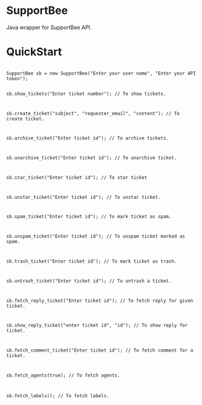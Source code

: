 SupportBee
==========

Java wrapper for SupportBee API.

QuickStart
==========
<code>
SupportBee sb = new SupportBee("Enter your user name", "Enter your API token");


sb.show_tickets("Enter ticket number");   // To show tickets.



sb.create_ticket("subject", "requester_email", "content");    // To create ticket.   


sb.archive_ticket("Enter ticket id");    // To archive tickets.


sb.unarchive_ticket("Enter ticket id");    // To unarchive ticket.


sb.star_ticket("Enter ticket id");    // To star ticket


sb.unstar_ticket("Enter ticket id");    // To unstar ticket.


sb.spam_ticket("Enter ticket id");    // To mark ticket as spam.


sb.unspam_ticket("Enter ticket id");    // To unspam ticket marked as spam.


sb.trash_ticket("Enter ticket id");    // To mark ticket as trash.


sb.untrash_ticket("Enter ticket id");    // To untrash a ticket.


sb.fetch_reply_ticket("Enter ticket id");    // To fetch reply for given ticket.


sb.show_reply_ticket("enter ticket id", "id");    // To show reply for ticket.


sb.fetch_comment_ticket("Enter ticket id");    // To fetch comment for a ticket.


sb.fetch_agents(true);    // To fetch agents.


sb.fetch_labels();    // To fetch labels.
</code>









